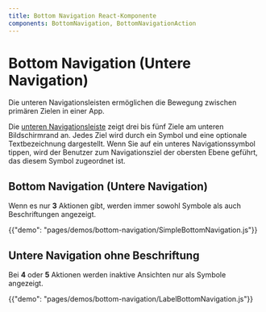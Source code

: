 ```yaml
---
title: Bottom Navigation React-Komponente
components: BottomNavigation, BottomNavigationAction
---
```


# Bottom Navigation (Untere Navigation)

<p class="description">Die unteren Navigationsleisten ermöglichen die Bewegung zwischen primären Zielen in einer App.</p>

Die [unteren Navigationsleiste](https://material.io/design/components/bottom-navigation.html) zeigt drei bis fünf Ziele am unteren Bildschirmrand an. Jedes Ziel wird durch ein Symbol und eine optionale Textbezeichnung dargestellt. Wenn Sie auf ein unteres Navigationssymbol tippen, wird der Benutzer zum Navigationsziel der obersten Ebene geführt, das diesem Symbol zugeordnet ist.

## Bottom Navigation (Untere Navigation)

Wenn es nur **3** Aktionen gibt, werden immer sowohl Symbole als auch Beschriftungen angezeigt.

{{"demo": "pages/demos/bottom-navigation/SimpleBottomNavigation.js"}}

## Untere Navigation ohne Beschriftung

Bei **4** oder **5** Aktionen werden inaktive Ansichten nur als Symbole angezeigt.

{{"demo": "pages/demos/bottom-navigation/LabelBottomNavigation.js"}}